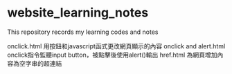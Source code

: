 # website_learning_notes
This repository records my learning codes and notes

onclick.html 用按鈕和javascript函式更改網頁顯示的內容
onclick and alert.html onclick指令監聽input button，被點擊後使用alert()輸出
href.html 為網頁增加內容為空字串的超連結
